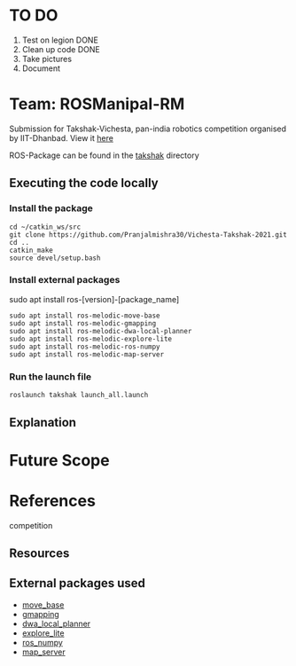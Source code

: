 # TO DO  
1. Test on legion  DONE
2. Clean up code  DONE
3. Take pictures  
4. Document





# Team: ROSManipal-RM
Submission for Takshak-Vichesta, pan-india robotics competition organised by IIT-Dhanbad. View it [here](https://drive.google.com/drive/u/1/folders/1RB3HhomwGslC3dvN9G3or7PAeE64e1Ou)  
  

ROS-Package can be found in the [takshak](Vichesta-Takshak-2021/takshak) directory



## Executing the code locally  

### Install the package  
```  
cd ~/catkin_ws/src  
git clone https://github.com/Pranjalmishra30/Vichesta-Takshak-2021.git  
cd ..  
catkin_make  
source devel/setup.bash        
```  

### Install external packages  
sudo apt install ros-[version]-[package_name]

```  
sudo apt install ros-melodic-move-base  
sudo apt install ros-melodic-gmapping  
sudo apt install ros-melodic-dwa-local-planner  
sudo apt install ros-melodic-explore-lite  
sudo apt install ros-melodic-ros-numpy  
sudo apt install ros-melodic-map-server  
```

### Run the launch file
```
roslaunch takshak launch_all.launch 
```

## Explanation  












# Future Scope  


# References  
competition

## Resources  

## External packages used  
* [move_base](http://wiki.ros.org/move_base)     
* [gmapping](http://wiki.ros.org/gmapping)  
* [dwa_local_planner](http://wiki.ros.org/dwa_local_planner)   
* [explore_lite](https://wiki.ros.org/explore_lite)   
* [ros_numpy](https://wiki.ros.org/ros_numpy)   
* [map_server](https://wiki.ros.org/map_server)  